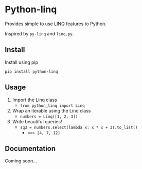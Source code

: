 # Python-linq
Provides simple to use LINQ features to Python.

Inspired by `py-linq` and `linq.py`.

## Install
Install using pip
```
pip install python-linq
```

## Usage
1. Import the Linq class
    - `from python_linq import Linq`
1. Wrap an iterable using the Linq class
    - `numbers = Linq([1, 2, 3])`
1. Write beautiful queries!
    - `sq3 = numbers.select(lambda x: x * x + 3).to_list()`
        - `>>> [4, 7, 12]`

## Documentation
Coming soon...
